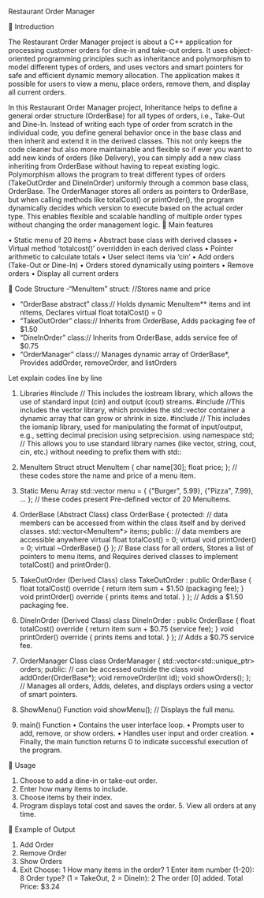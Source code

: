 Restaurant Order Manager 

	Introduction 

The Restaurant Order Manager project is about a C++ application for processing customer orders for dine-in and take-out orders. It uses object-oriented programming principles such as inheritance and polymorphism to model different types of orders, and uses vectors and smart pointers for safe and efficient dynamic memory allocation. The application makes it possible for users to view a menu, place orders, remove them, and display all current orders.

In this Restaurant Order Manager project, Inheritance helps to define a general order structure (OrderBase) for all types of orders, i.e., Take-Out and Dine-In. Instead of writing each type of order from scratch in the individual code, you define general behavior once in the base class and then inherit and extend it in the derived classes. This not only keeps the code cleaner but also more maintainable and flexible so if ever you want to add new kinds of orders (like Delivery), you can simply add a new class inheriting from OrderBase without having to repeat existing logic.
Polymorphism allows the program to treat different types of orders (TakeOutOrder and DineInOrder) uniformly through a common base class, OrderBase. The OrderManager stores all orders as pointers to OrderBase, but when calling methods like totalCost() or printOrder(), the program dynamically decides which version to execute based on the actual order type. This enables flexible and scalable handling of multiple order types without changing the order management logic.
	Main features  

•	Static menu of 20 items
•	Abstract base class with derived classes
•	Virtual method ‘totalcost()’ overridden in each derived class
•	Pointer arithmetic to calculate totals
•	User select items via ‘cin’
•	Add orders (Take-Out or Dine-In)
•	Orders stored dynamically using pointers 
•	Remove orders
•	Display all current orders 


	Code Structure
-“MenuItem” struct: //Stores name and price
- “OrderBase abstract” class:// Holds dynamic MenuItem** items and int nItems, Declares virtual float totalCost() = 0
- “TakeOutOrder” class:// Inherits from OrderBase, Adds packaging fee of $1.50
- “DineInOrder” class:// Inherits from OrderBase, adds service fee of  $0.75
- “OrderManager” class:// Manages dynamic array of OrderBase*, Provides addOrder, removeOrder, and listOrders

Let explain codes line by line
1.	Libraries 
#include <iostream>// This includes the iostream library, which allows the use of standard input (cin) and output (cout) streams.
#include <vector> //This includes the vector library, which provides the std::vector container a   dynamic array that can grow or shrink in size.
#include <iomanip> // This includes the iomanip library, used for manipulating the format of input/output, e.g., setting decimal precision using setprecision.
using namespace std; // This allows you to use standard library names (like vector, string, cout, cin, etc.) without needing to prefix them with std::

2.	MenuItem Struct
      struct MenuItem {
    char name[30];
    float price;
}; // these codes store the name and price of a menu item.
3.	Static Menu Array
std::vector<MenuItem> menu = {
    {"Burger", 5.99}, {"Pizza", 7.99}, ...
}; // these codes present Pre-defined vector of 20 MenuItems.
4.	OrderBase (Abstract Class)
class OrderBase {
protected: // data members can be accessed from within the class itself and by derived classes.
    std::vector<MenuItem*> items;
public: // data members are accessible anywhere 
    virtual float totalCost() = 0;
    virtual void printOrder() = 0;
    virtual ~OrderBase() {}
}; // Base class for all orders, Stores a list of pointers to menu items, and Requires derived classes to implement totalCost() and printOrder().

5.	TakeOutOrder (Derived Class)
    class TakeOutOrder : public OrderBase {
    float totalCost() override {
        return item sum + $1.50 (packaging fee);
    }
    void printOrder() override {
        prints items and total.
    }
}; // Adds a $1.50 packaging fee.
6.	DineInOrder (Derived Class)
class DineInOrder : public OrderBase {
    float totalCost() override {
        return item sum + $0.75 (service fee);
    }
    void printOrder() override {
        prints items and total.
    }
}; // Adds a $0.75 service fee.
7.	OrderManager Class
class OrderManager {
    std::vector<std::unique_ptr<OrderBase>> orders;
public: // can be accessed outside the class
    void addOrder(OrderBase*);
    void removeOrder(int id);
    void showOrders();
}; // Manages all orders, Adds, deletes, and displays orders using a vector of smart pointers.
8.	ShowMenu() Function
void showMenu(); // Displays the full menu.
9.	main() Function
•	Contains the user interface loop.
•	Prompts user to add, remove, or show orders.
•	Handles user input and order creation.
•	Finally, the main function returns 0 to indicate successful execution of the program.

	Usage

1. Choose to add a dine-in or take-out order.
2. Enter how many items to include.
3. Choose items by their index.
4. Program displays total cost and saves the order.
     5. View all orders at any time.

	Example of Output

1. Add Order
2. Remove Order
3. Show Orders
0. Exit
Choose: 1
How many items in the order? 1
Enter item number (1-20): 8
Order type? (1 = TakeOut, 2 = DineIn): 2
The order [0] added. 
Total Price: $3.24


